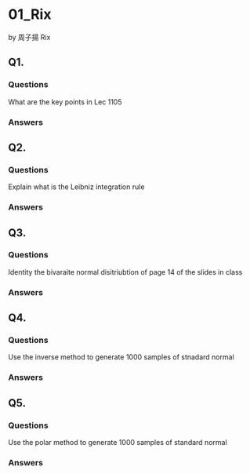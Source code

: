 # 01_Rix

by 周子揚 Rix

## Q1. 

### Questions 

What are the key points in Lec 1105

### Answers



## Q2. 

### Questions 

Explain what is the Leibniz integration rule

### Answers



## Q3. 

### Questions 

Identity  the bivaraite normal disitriubtion of page 14 of the slides in class

### Answers



## Q4. 

### Questions 

Use the inverse method to generate 1000 samples of stnadard normal

### Answers



## Q5. 

### Questions 

Use the polar method to generate 1000 samples of standard normal

### Answers

